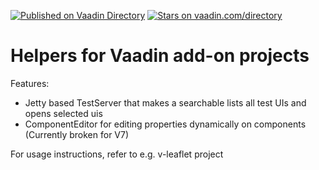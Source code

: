 [![Published on Vaadin  Directory](https://img.shields.io/badge/Vaadin%20Directory-published-00b4f0.svg)](https://vaadin.com/directory/component/addon-test-helpers)
[![Stars on vaadin.com/directory](https://img.shields.io/vaadin-directory/star/addon-test-helpers.svg)](https://vaadin.com/directory/component/addon-test-helpers)

# Helpers for Vaadin add-on projects

Features:

 * Jetty based TestServer that makes a searchable lists all test UIs and opens selected uis
 * ComponentEditor for editing properties dynamically on components (Currently broken for V7)

For usage instructions, refer to e.g. v-leaflet project

